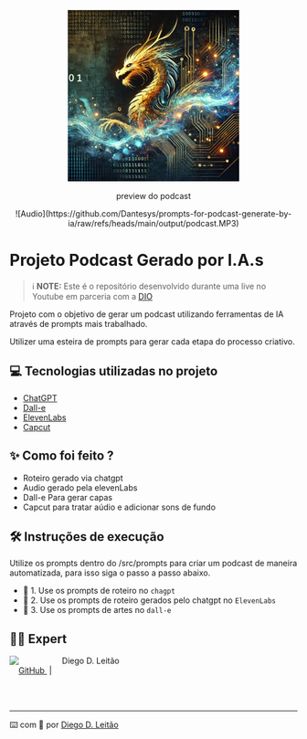 <p align="center">
<img 
    src="./assets/capa.webp"
    width="300"
/>
</p>
<p align="center">
    preview do podcast
</p>

<div align="center">
![Audio](https://github.com/Dantesys/prompts-for-podcast-generate-by-ia/raw/refs/heads/main/output/podcast.MP3)
</div>

# Projeto Podcast Gerado por I.A.s


 > ℹ️ **NOTE:** Este é o repositório desenvolvido durante uma live no Youtube em parceria com a [DIO](https://dio.me)

Projeto com o objetivo de gerar um podcast utilizando ferramentas de IA através de prompts mais trabalhado.

Utilizer uma esteira de prompts para gerar cada etapa do processo criativo.

## 💻 Tecnologias utilizadas no projeto

- [ChatGPT](https://chat.openai.com/) 
- [Dall-e](https://openai.com/index/dall-e-2/)
- [ElevenLabs](https://beta.elevenlabs.io/)
- [Capcut](https://www.capcut.com/pt-br/)

## ✨ Como foi feito ?

- Roteiro gerado via chatgpt
- Audio gerado pela elevenLabs
- Dall-e Para gerar capas
- Capcut para tratar aúdio e adicionar sons de fundo

## 🛠️ Instruções de execução

Utilize os prompts dentro do /src/prompts para criar um podcast de maneira automatizada, para isso siga o passo a passo abaixo.

- 🤖 1. Use os prompts de roteiro no `chagpt`
- 🤖 2. Use os prompts de roteiro gerados pelo chatgpt no  `ElevenLabs`
- 🤖 3. Use os prompts de artes no `dall-e`

## 👨‍💻 Expert

<p>
    <img 
      align=left 
      margin=10 
      width=80 
      src="https://avatars.githubusercontent.com/u/60984773?v=4"
    />
    <p>&nbsp&nbsp&nbspDiego D. Leitão<br>
    &nbsp&nbsp&nbsp
    <a 
        href="https://github.com/Dantesys">
        GitHub
    </a>
    &nbsp;|&nbsp;</p>
</p>
<br/><br/>
<p>

---

⌨️ com 💜 por [Diego D. Leitão](https://github.com/Dantesys)
